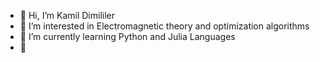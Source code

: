 - 👋 Hi, I’m Kamil Dimililer
- 👀 I’m interested in Electromagnetic theory and optimization algorithms
- 🌱 I’m currently learning Python and Julia Languages
- 💞️

<!---
KamilDimililer/KamilDimililer is a ✨ special ✨ repository because its `README.md` (this file) appears on your GitHub profile.
You can click the Preview link to take a look at your changes.
--->
